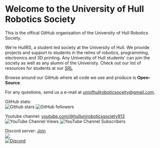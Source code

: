 # Welcome to the University of Hull Robotics Society
This is the offical GitHub organisation of the University of Hull Robotics Society.

We're HullRS, a student led society at the University of Hull. 
We provide projects and support to students in the relms of robotics, programming, electronics and 3D printing.
Any Universtiy of Hull students' can join the society as well as any alumni of the Univeristy.
Check out our list of resources for students at our [SRL](https://github.com/Hull-Robotics-Society/StudentResources)

Browse around our GitHub where all code we use and produce is **Open-Source**.

For any questions, send us a e-mail at uniofhullroboticsoceity@gmail.com.

GitHub stats:<br>
![Github stars](https://img.shields.io/github/stars/Hull-Robotics-Society?style=social) ![GitHub followers](https://img.shields.io/github/followers/Hull-Robotics-Society?style=social)

Youtube channel: [youtube.com/@hulluniroboticssociety913](https://www.youtube.com/@hulluniroboticssociety913)<br>![YouTube Channel Views](https://img.shields.io/youtube/channel/views/) ![YouTube Channel Subscribers](https://img.shields.io/youtube/channel/subscribers/)


Discord server: [Join](https://discord.gg/DaNcZb7zvd)<br>
[![](https://dcbadge.vercel.app/api/server/DaNcZb7zvd)](https://discord.gg/DaNcZb7zvd)<br>
[![Discord](https://img.shields.io/discord/1072498136284667955)](https://discord.gg/DaNcZb7zvd)
